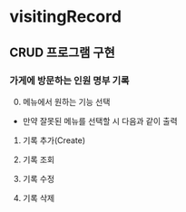 # visitingRecord

## CRUD 프로그램 구현
### 가게에 방문하는 인원 명부 기록
0. 메뉴에서 원하는 기능 선택
 - 만약 잘못된 메뉴를 선택할 시 다음과 같이 출력

1. 기록 추가(Create)

2. 기록 조회

3. 기록 수정

4. 기록 삭제
